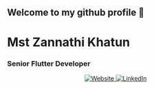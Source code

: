 ## Welcome to my github profile 👋
# Mst Zannathi Khatun
### Senior Flutter Developer

<!-- Main Profile Information -->
<p align="center">
  <a href="https://www.youtube.com/@mstzannathikhatun" target="_blank">
    <img src="https://img.shields.io/badge/Website-FF0000?style=for-the-badge&logo=web&logoColor=white" alt="Website" />
  </a>
  <a href="https://www.linkedin.com/in/zannathi/" target="_blank">
    <img src="https://img.shields.io/badge/LinkedIn-0077B5?style=for-the-badge&logo=linkedin&logoColor=white" alt="LinkedIn" />
  </a>
</p>


<!--
**mst-zannathi-khatun/mst-zannathi-khatun** is a ✨ _special_ ✨ repository because its `README.md` (this file) appears on your GitHub profile.

Here are some ideas to get you started:

- 🔭 I’m currently working on ...
- 🌱 I’m currently learning ...
- 👯 I’m looking to collaborate on ...
- 🤔 I’m looking for help with ...
- 💬 Ask me about ...
- 📫 How to reach me: ...
- 😄 Pronouns: ...
- ⚡ Fun fact: ...
-->
